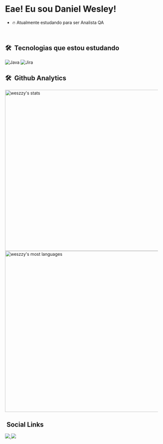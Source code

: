 <h1> Eae! Eu sou Daniel Wesley! <img src="https://raw.githubusercontent.com/kaueMarques/kaueMarques/master/hi.gif" width="10px" height="40px"> </h1>


- 🔥 Atualmente estudando para ser Analista QA

<br>

## 🛠 &nbsp;Tecnologias que estou estudando

<div display: inline-block;>

<img alt="Java" src="https://img.shields.io/badge/Java-ED8B00?style=for-the-badge&logo=java&logoColor=white">

<img alt="Jira" src="https://img.shields.io/badge/Jira-0052CC?style=for-the-badge&logo=Jira&logoColor=white">

</div>

## 🛠 &nbsp;Github Analytics

<p align="left">
   
<img width="530em" src="https://github-readme-stats.vercel.app/api?username=weszzy&theme=radical&show_icons=true" alt="weszzy's stats">
   
<img width="530em" src="https://github-readme-stats.vercel.app/api/top-langs/?username=weszzy&layout=compact&theme=radical" alt="weszzy's most languages">
  
</p>

## &nbsp;Social Links
                                                                                                   
<a target="_blank" href="https://instagram.com/weszzy/"> 
<img src="https://img.shields.io/badge/Instagram-E4405F?style=for-the-badge&logo=instagram&logoColor=white">
</a> 
<a target="_blank" href="https://codepen.io/weszzy">
<img src="https://img.shields.io/badge/Codepen-000000?style=for-the-badge&logo=codepen&logoColor=white">
</a>
